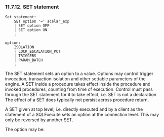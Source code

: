 <div>

<div>

<div>

<div>

### 11.7.12. SET statement

</div>

</div>

</div>

``` programlisting
Set_statement:
    SET option '=' scalar_exp
    | SET option OFF
    | SET option ON
    ;

option:
    ISOLATION
    | LOCK_ESCALATION_PCT
    | TRIGGERS
    | PARAM_BATCH
    ;
```

The SET statement sets an option to a value. Options may control trigger
invocation, transaction isolation and other settable parameters of the
engine. A SET inside a procedure takes effect inside the procedure and
invoked procedures, counting from time of execution. Control must pass
through the SET statement for it to take effect, i.e. SET is not a
declaration. The effect of a SET does typically not persist across
procedure return.

A SET given at top level, i.e. directly executed and by a client as the
statement of a SQLExecute sets an option at the connection level. This
may only be reversed by another SET.

The option may be:

</div>
